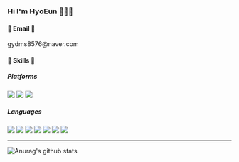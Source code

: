 ### Hi I'm HyoEun 👋🇰🇷

<h4> 🌼 Email 🌼 </h4>
gydms8576@naver.com

<h4> 🌻 Skills 🌻 </h4>
<h5> Platforms </h5>
<div>
  <img src="https://img.shields.io/badge/Android-F6FFDE?style={스타일}&logo=Android&logoColor={로고 색깔}" />
  <img src="https://img.shields.io/badge/AndroidStudio-2A2F4F?style={스타일}&logo=androidstudio&logoColor={로고 색깔}" />
  <img src="https://img.shields.io/badge/eclipseide-FF6D60?style={스타일}&logo=eclipseide&logoColor={로고 색깔}" />
</div>
<h5> Languages </h5>
<div>
  <img src="https://img.shields.io/badge/HTML-FFF6DC?style={스타일}&logo=html5&logoColor={로고 색깔}" />
  <img src="https://img.shields.io/badge/CSS-7EAA92?style={스타일}&logo=css3&logoColor={로고 색깔}" />
  <img src="https://img.shields.io/badge/JavaScript-E2F6CA?style={스타일}&logo=javascript&logoColor={로고 색깔}" />
  <img src="https://img.shields.io/badge/Java-4C4C6D?style={스타일}&logo=flat&logoColor={로고 색깔}" />
  <img src="https://img.shields.io/badge/C-FFF6DC?style={스타일}&logo=c&logoColor={로고 색깔}" />
  <img src="https://img.shields.io/badge/C++-CEE6F3?style={스타일}&logo=cplusplus&logoColor={로고 색깔}" />
  <img src="https://img.shields.io/badge/Python-FCE9F1?style={스타일}&logo=python&logoColor={로고 색깔}" />
</div> <hr>

![Anurag's github stats](https://github-readme-stats.vercel.app/api?username=honghyoeun&show_icons=true&theme=flag-india)
